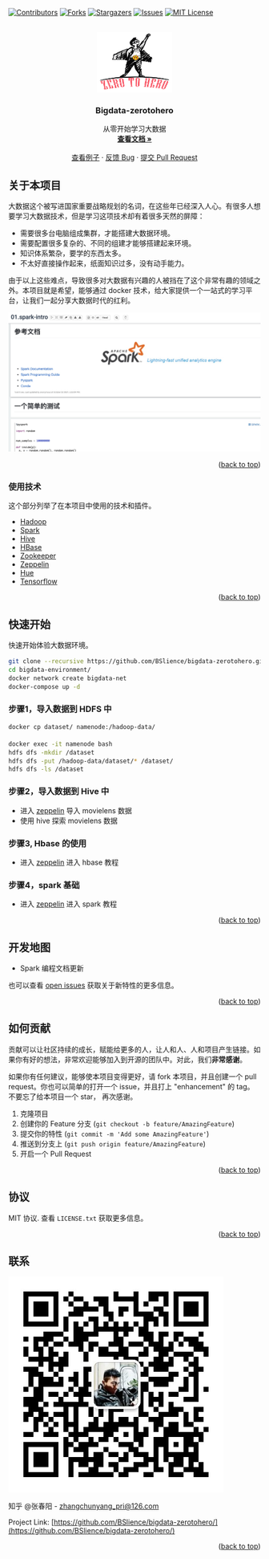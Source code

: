 <div id="top"></div>


<!-- PROJECT SHIELDS -->
<!--
*** I'm using markdown "reference style" links for readability.
*** Reference links are enclosed in brackets [ ] instead of parentheses ( ).
*** See the bottom of this document for the declaration of the reference variables
*** for contributors-url, forks-url, etc. This is an optional, concise syntax you may use.
*** https://www.markdownguide.org/basic-syntax/#reference-style-links
-->
[![Contributors][contributors-shield]][contributors-url]
[![Forks][forks-shield]][forks-url]
[![Stargazers][stars-shield]][stars-url]
[![Issues][issues-shield]][issues-url]
[![MIT License][license-shield]][license-url]



<!-- PROJECT LOGO -->
<br />
<div align="center">
  <a href="https://github.com/BSlience/bigdata-zerotohero">
    <img src="images/logo.png" alt="Logo" width="150" height="120">
  </a>

  <h3 align="center">Bigdata-zerotohero</h3>

  <p align="center">
    从零开始学习大数据
    <br />
    <a href="https://github.com/othneildrew/Best-README-Template"><strong>查看文档 »</strong></a>
    <br />
    <br />
    <a href="https://github.com/othneildrew/Best-README-Template">查看例子</a>
    ·
    <a href="https://github.com/othneildrew/Best-README-Template/issues">反馈 Bug</a>
    ·
    <a href="https://github.com/othneildrew/Best-README-Template/issues">提交 Pull Request</a>
  </p>
</div>



<!-- TABLE OF CONTENTS -->
<!-- <details>
  <summary>Table of Contents</summary>
  <ol>
    <li>
      <a href="#about-the-project">About The Project</a>
      <ul>
        <li><a href="#built-with">Built With</a></li>
      </ul>
    </li>
    <li>
      <a href="#getting-started">Getting Started</a>
      <ul>
        <li><a href="#prerequisites">Prerequisites</a></li>
        <li><a href="#installation">Installation</a></li>
      </ul>
    </li>
    <li><a href="#usage">Usage</a></li>
    <li><a href="#roadmap">Roadmap</a></li>
    <li><a href="#contributing">Contributing</a></li>
    <li><a href="#license">License</a></li>
    <li><a href="#contact">Contact</a></li>
    <li><a href="#acknowledgments">Acknowledgments</a></li>
  </ol>
</details> -->



<!-- ABOUT THE PROJECT -->
## 关于本项目

大数据这个被写进国家重要战略规划的名词，在这些年已经深入人心。有很多人想要学习大数据技术，但是学习这项技术却有着很多天然的屏障：

* 需要很多台电脑组成集群，才能搭建大数据环境。
* 需要配置很多复杂的、不同的组建才能够搭建起来环境。
* 知识体系繁杂，要学的东西太多。
* 不太好直接操作起来，纸面知识过多，没有动手能力。

由于以上这些难点，导致很多对大数据有兴趣的人被挡在了这个非常有趣的领域之外。本项目就是希望，能够通过 docker 技术，给大家提供一个一站式的学习平台，让我们一起分享大数据时代的红利。

[![Product Name Screen Shot][product-screenshot]](https://github.com/BSlience/bigdata-zerotohero)

<p align="right">(<a href="#top">back to top</a>)</p>



### 使用技术

这个部分列举了在本项目中使用的技术和插件。

* [Hadoop](https://hadoop.apache.org/)
* [Spark](https://spark.apache.org/)
* [Hive](https://hive.apache.org/)
* [HBase](https://hbase.apache.org/)
* [Zookeeper](https://zookeeper.apache.org/)
* [Zeppelin](https://zeppelin.apache.org/)
* [Hue](https://docs.gethue.com/quickstart/)
* [Tensorflow](https://www.tensorflow.org/)

<p align="right">(<a href="#top">back to top</a>)</p>

<!-- GETTING STARTED -->
## 快速开始

快速开始体验大数据环境。

```bash
git clone --recursive https://github.com/BSlience/bigdata-zerotohero.git
cd bigdata-environment/
docker network create bigdata-net
docker-compose up -d
```

### 步骤1，导入数据到 HDFS 中
```bash
docker cp dataset/ namenode:/hadoop-data/ 

docker exec -it namenode bash
hdfs dfs -mkdir /dataset
hdfs dfs -put /hadoop-data/dataset/* /dataset/
hdfs dfs -ls /dataset
```

### 步骤2，导入数据到 Hive 中 
- 进入 [zeppelin](http://localhost:8085/) 导入 movielens 数据
- 使用 hive 探索 movielens 数据

### 步骤3, Hbase 的使用
- 进入 [zeppelin](http://localhost:8085/) 进入 hbase 教程

### 步骤4，spark 基础
- 进入 [zeppelin](http://localhost:8085/) 进入 spark 教程


<p align="right">(<a href="#top">back to top</a>)</p>


<!-- USAGE EXAMPLES -->
<!-- ## 如何使用

Use this space to show useful examples of how a project can be used. Additional screenshots, code examples and demos work well in this space. You may also link to more resources.

_For more examples, please refer to the [Documentation](https://example.com)_

<p align="right">(<a href="#top">back to top</a>)</p> -->



<!-- ROADMAP -->
## 开发地图

- Spark 编程文档更新

也可以查看 [open issues](https://github.com/BSlience/bigdata-zerotohero/issues) 获取关于新特性的更多信息。

<p align="right">(<a href="#top">back to top</a>)</p>


<!-- CONTRIBUTING -->
## 如何贡献

贡献可以让社区持续的成长，赋能给更多的人，让人和人、人和项目产生链接。如果你有好的想法，非常欢迎能够加入到开源的团队中。对此，我们**非常感谢**。

如果你有任何建议，能够使本项目变得更好，请 fork 本项目，并且创建一个 pull request。你也可以简单的打开一个 issue，并且打上 "enhancement" 的 tag。不要忘了给本项目一个 star， 再次感谢。

1. 克隆项目
2. 创建你的 Feature 分支 (`git checkout -b feature/AmazingFeature`)
3. 提交你的特性 (`git commit -m 'Add some AmazingFeature'`)
4. 推送到分支上 (`git push origin feature/AmazingFeature`)
5. 开启一个 Pull Request

<p align="right">(<a href="#top">back to top</a>)</p>



<!-- LICENSE -->
## 协议

MIT 协议. 查看 `LICENSE.txt` 获取更多信息。

<p align="right">(<a href="#top">back to top</a>)</p>


<!-- CONTACT -->
## 联系

![](images/wechat.jpg)

知乎 @张春阳 - zhangchunyang_pri@126.com

Project Link: [https://github.com/BSlience/bigdata-zerotohero/](https://github.com/BSlience/bigdata-zerotohero/)

<p align="right">(<a href="#top">back to top</a>)</p>



<!-- ACKNOWLEDGMENTS -->
<!-- ## 你可能会感兴趣

Use this space to list resources you find helpful and would like to give credit to. I've included a few of my favorites to kick things off!

* [Choose an Open Source License](https://choosealicense.com)
* [GitHub Emoji Cheat Sheet](https://www.webpagefx.com/tools/emoji-cheat-sheet)
* [Malven's Flexbox Cheatsheet](https://flexbox.malven.co/)
* [Malven's Grid Cheatsheet](https://grid.malven.co/)
* [Img Shields](https://shields.io)
* [GitHub Pages](https://pages.github.com)
* [Font Awesome](https://fontawesome.com)
* [React Icons](https://react-icons.github.io/react-icons/search)

<p align="right">(<a href="#top">back to top</a>)</p> -->



<!-- MARKDOWN LINKS & IMAGES -->
<!-- https://www.markdownguide.org/basic-syntax/#reference-style-links -->
[contributors-shield]: https://img.shields.io/github/contributors/BSlience/bigdata-zerotohero.svg?style=for-the-badge
[contributors-url]: https://github.com/BSlience/bigdata-zerotohero/graphs/contributors
[forks-shield]: https://img.shields.io/github/forks/BSlience/bigdata-zerotohero.svg?style=for-the-badge
[forks-url]: https://github.com/BSlience/bigdata-zerotohero/network/members
[stars-shield]: https://img.shields.io/github/stars/BSlience/bigdata-zerotohero.svg?style=for-the-badge
[stars-url]: https://github.com/BSlience/bigdata-zerotohero/stargazers
[issues-shield]: https://img.shields.io/github/issues/BSlience/bigdata-zerotohero.svg?style=for-the-badge
[issues-url]: https://github.com/BSlience/bigdata-zerotohero/issues
[license-shield]: https://img.shields.io/github/license/BSlience/bigdata-zerotohero.svg?style=for-the-badge
[license-url]: https://github.com/BSlience/bigdata-zerotohero/blob/master/LICENSE.txt
[product-screenshot]: images/product.jpg






